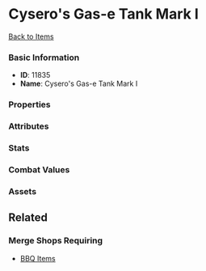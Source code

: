 # Cysero's Gas-e Tank Mark I

<no description available>

[Back to Items](../items.md)

### Basic Information

- **ID**: 11835
- **Name**: Cysero&#039;s Gas-e Tank Mark I

### Properties


### Attributes


### Stats


### Combat Values


### Assets


## Related

### Merge Shops Requiring

- [BBQ Items](../merge-shops/202-bbq-items.md)

